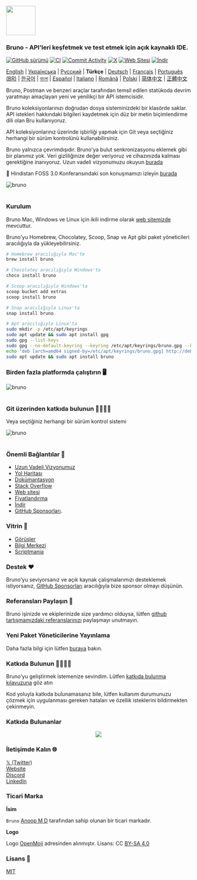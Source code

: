 <br />
<img src="../../assets/images/logo-transparent.png" width="80"/>

### Bruno - API'leri keşfetmek ve test etmek için açık kaynaklı IDE.

[![GitHub sürümü](https://badge.fury.io/gh/usebruno%2Fbruno.svg)](https://badge.fury.io/gh/usebruno%bruno)
[![CI](https://github.com/usebruno/bruno/actions/workflows/unit-tests.yml/badge.svg?branch=main)](https://github.com/usebruno/bruno/workflows/unit-tests.yml)
[![Commit Activity](https://img.shields.io/github/commit-activity/m/usebruno/bruno)](https://github.com/usebruno/bruno/pulse)
[![X](https://img.shields.io/twitter/follow/use_bruno?style=social&logo=x)](https://twitter.com/use_bruno)
[![Web Sitesi](https://img.shields.io/badge/Website-Visit-blue)](https://www.usebruno.com)
[![İndir](https://img.shields.io/badge/Download-Latest-brightgreen)](https://www.usebruno.com/downloads)

[English](../../readme.md) | [Українська](docs/readme/readme_ua.md) | [Русский](docs/readme/readme_ru.md) | **Türkçe** | [Deutsch](docs/readme/readme_de.md) | [Français](docs/readme/readme_fr.md) | [Português (BR)](docs/readme/readme_pt_br.md) | [한국어](docs/readme/readme_kr.md) | [বাংলা](docs/readme/readme_bn.md) | [Español](docs/readme/readme_es.md) | [Italiano](docs/readme/readme_it.md) | [Română](docs/readme/readme_ro.md) | [Polski](docs/readme/readme_pl.md) | [简体中文](docs/readme/readme_cn.md) | [正體中文](docs/readme/readme_zhtw.md)

Bruno, Postman ve benzeri araçlar tarafından temsil edilen statükoda devrim yaratmayı amaçlayan yeni ve yenilikçi bir API istemcisidir.

Bruno koleksiyonlarınızı doğrudan dosya sisteminizdeki bir klasörde saklar. API istekleri hakkındaki bilgileri kaydetmek için düz bir metin biçimlendirme dili olan Bru kullanıyoruz.

API koleksiyonlarınız üzerinde işbirliği yapmak için Git veya seçtiğiniz herhangi bir sürüm kontrolünü kullanabilirsiniz.

Bruno yalnızca çevrimdışıdır. Bruno'ya bulut senkronizasyonu eklemek gibi bir planımız yok. Veri gizliliğinize değer veriyoruz ve cihazınızda kalması gerektiğine inanıyoruz. Uzun vadeli vizyonumuzu okuyun [burada](https://github.com/usebruno/bruno/discussions/269)

📢 Hindistan FOSS 3.0 Konferansındaki son konuşmamızı izleyin [burada](https://www.youtube.com/watch?v=7bSMFpbcPiY)

![bruno](/assets/images/landing-2.png) <br /><br />

### Kurulum

Bruno Mac, Windows ve Linux için ikili indirme olarak [web sitemizde](https://www.usebruno.com/downloads) mevcuttur.

Bruno'yu Homebrew, Chocolatey, Scoop, Snap ve Apt gibi paket yöneticileri aracılığıyla da yükleyebilirsiniz.

```sh
# Homebrew aracılığıyla Mac'te
brew install bruno

# Chocolatey aracılığıyla Windows'ta
choco install bruno

# Scoop aracılığıyla Windows'ta
scoop bucket add extras
scoop install bruno

# Snap aracılığıyla Linux'ta
snap install bruno

# Apt aracılığıyla Linux'ta
sudo mkdir -p /etc/apt/keyrings
sudo apt update && sudo apt install gpg
sudo gpg --list-keys
sudo gpg --no-default-keyring --keyring /etc/apt/keyrings/bruno.gpg --keyserver keyserver.ubuntu.com --recv-keys 9FA6017ECABE0266
echo "deb [arch=amd64 signed-by=/etc/apt/keyrings/bruno.gpg] http://debian.usebruno.com/ bruno stable" | sudo tee /etc/apt/sources.list.d/bruno.list
sudo apt update && sudo apt install bruno
```

### Birden fazla platformda çalıştırın 🖥️

![bruno](/assets/images/run-anywhere.png) <br /><br />

### Git üzerinden katkıda bulunun 👩‍💻🧑‍💻

Veya seçtiğiniz herhangi bir sürüm kontrol sistemi

![bruno](/assets/images/version-control.png) <br /><br />

### Önemli Bağlantılar 📌

- [Uzun Vadeli Vizyonumuz](https://github.com/usebruno/bruno/discussions/269)
- [Yol Haritası](https://github.com/usebruno/bruno/discussions/384)
- [Dokümantasyon](https://docs.usebruno.com)
- [Stack Overflow](https://stackoverflow.com/questions/tagged/bruno)
- [Web sitesi](https://www.usebruno.com)
- [Fiyatlandırma](https://www.usebruno.com/pricing)
- [İndir](https://www.usebruno.com/downloads)
- [GitHub Sponsorları](https://github.com/sponsors/helloanoop).

### Vitrin 🎥

- [Görüşler](https://github.com/usebruno/bruno/discussions/343)
- [Bilgi Merkezi](https://github.com/usebruno/bruno/discussions/386)
- [Scriptmania](https://github.com/usebruno/bruno/discussions/385)

### Destek ❤️

Bruno'yu seviyorsanız ve açık kaynak çalışmalarımızı desteklemek istiyorsanız, [GitHub Sponsorları](https://github.com/sponsors/helloanoop) aracılığıyla bize sponsor olmayı düşünün.

### Referansları Paylaşın 📣

Bruno işinizde ve ekiplerinizde size yardımcı olduysa, lütfen [github tartışmamızdaki referanslarınızı](https://github.com/usebruno/bruno/discussions/343) paylaşmayı unutmayın.

### Yeni Paket Yöneticilerine Yayınlama

Daha fazla bilgi için lütfen [buraya](publishing.md) bakın.

### Katkıda Bulunun 👩‍💻🧑‍💻

Bruno'yu geliştirmek istemenize sevindim. Lütfen [katkıda bulunma kılavuzuna](contributing.md) göz atın

Kod yoluyla katkıda bulunamasanız bile, lütfen kullanım durumunuzu çözmek için uygulanması gereken hataları ve özellik isteklerini bildirmekten çekinmeyin.

### Katkıda Bulunanlar

<div align="center">
    <a href="https://github.com/usebruno/bruno/graphs/contributors">
        <img src="https://contrib.rocks/image?repo=usebruno/bruno" />
    </a>
</div>

### İletişimde Kalın 🌐

[𝕏 (Twitter)](https://twitter.com/use_bruno) <br />
[Website](https://www.usebruno.com) <br />
[Discord](https://discord.com/invite/KgcZUncpjq) <br />
[LinkedIn](https://www.linkedin.com/company/usebruno)

### Ticari Marka

**İsim**

`Bruno` [Anoop M D](https://www.helloanoop.com/) tarafından sahip olunan bir ticari markadır.

**Logo**

Logo [OpenMoji](https://openmoji.org/library/emoji-1F436/) adresinden alınmıştır. Lisans: CC [BY-SA 4.0](https://creativecommons.org/licenses/by-sa/4.0/)

### Lisans 📄

[MIT](license.md)
